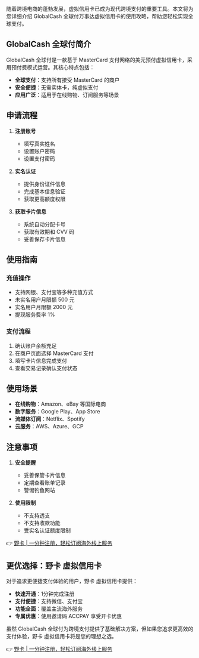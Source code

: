 随着跨境电商的蓬勃发展，虚拟信用卡已成为现代跨境支付的重要工具。本文将为您详细介绍 GlobalCash 全球付万事达虚拟信用卡的使用攻略，帮助您轻松实现全球支付。

## GlobalCash 全球付简介

GlobalCash 全球付是一款基于 MasterCard 支付网络的美元预付虚拟信用卡，采用预付费模式运营。其核心特点包括：

- **全球支付**：支持所有接受 MasterCard 的商户
- **安全便捷**：无需实体卡，纯虚拟支付
- **应用广泛**：适用于在线购物、订阅服务等场景

## 申请流程

1. **注册账号**
   - 填写真实姓名
   - 设置账户密码
   - 设置支付密码

2. **实名认证**
   - 提供身份证件信息
   - 完成基本信息验证
   - 获取更高额度权限

3. **获取卡片信息**
   - 系统自动分配卡号
   - 获取有效期和 CVV 码
   - 妥善保存卡片信息

## 使用指南

### 充值操作
- 支持网银、支付宝等多种充值方式
- 未实名用户月限额 500 元
- 实名用户月限额 2000 元
- 提现服务费率 1%

### 支付流程
1. 确认账户余额充足
2. 在商户页面选择 MasterCard 支付
3. 填写卡片信息完成支付
4. 查看交易记录确认支付状态

## 使用场景

- **在线购物**：Amazon、eBay 等国际电商
- **数字服务**：Google Play、App Store
- **流媒体订阅**：Netflix、Spotify
- **云服务**：AWS、Azure、GCP

## 注意事项

1. **安全提醒**
   - 妥善保管卡片信息
   - 定期查看账单记录
   - 警惕钓鱼网站

2. **使用限制**
   - 不支持透支
   - 不支持收款功能
   - 受实名认证额度限制

👉 [野卡 | 一分钟注册，轻松订阅海外线上服务](https://bit.ly/bewildcard)

## 更优选择：野卡 虚拟信用卡

对于追求更便捷支付体验的用户，野卡 虚拟信用卡提供：

- **快速开通**：1分钟完成注册
- **支付便捷**：支持微信、支付宝
- **功能全面**：覆盖主流海外服务
- **专属优惠**：使用邀请码 ACCPAY 享受开卡优惠

虽然 GlobalCash 全球付为跨境支付提供了基础解决方案，但如果您追求更高效的支付体验，野卡 虚拟信用卡将是您的理想之选。

👉 [野卡 | 一分钟注册，轻松订阅海外线上服务](https://bit.ly/bewildcard)